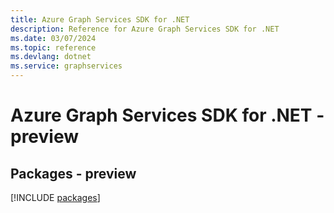 ```yaml
---
title: Azure Graph Services SDK for .NET
description: Reference for Azure Graph Services SDK for .NET
ms.date: 03/07/2024
ms.topic: reference
ms.devlang: dotnet
ms.service: graphservices
---
```

# Azure Graph Services SDK for .NET - preview
## Packages - preview
[!INCLUDE [packages](graph-services-index.md)]